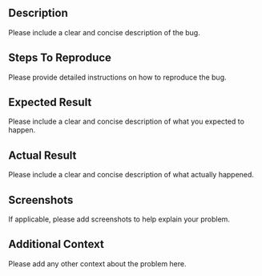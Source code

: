 ## Description

Please include a clear and concise description of the bug.

## Steps To Reproduce

Please provide detailed instructions on how to reproduce the bug.

## Expected Result

Please include a clear and concise description of what you expected to happen.

## Actual Result

Please include a clear and concise description of what actually happened.

## Screenshots

If applicable, please add screenshots to help explain your problem.

## Additional Context

Please add any other context about the problem here.
